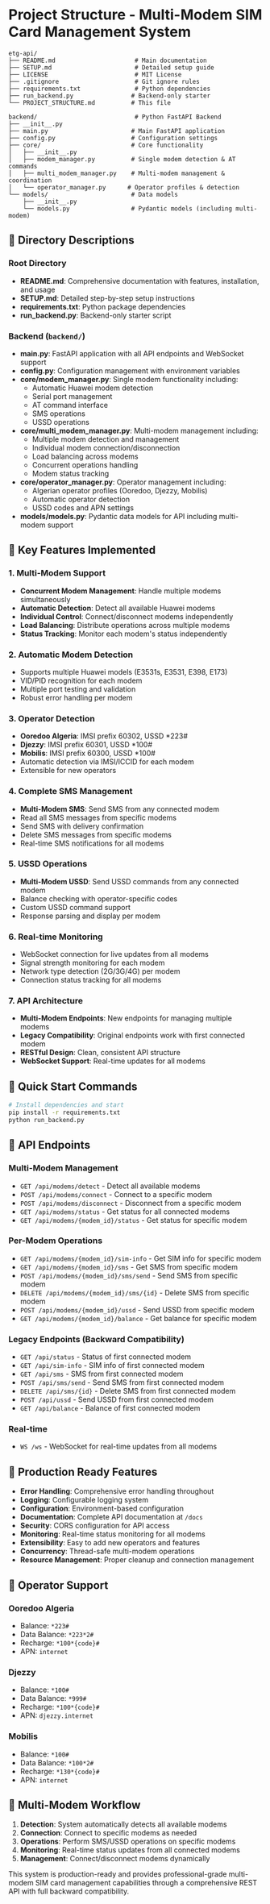 # Project Structure - Multi-Modem SIM Card Management System

```
etg-api/
├── README.md                      # Main documentation
├── SETUP.md                       # Detailed setup guide
├── LICENSE                        # MIT License
├── .gitignore                     # Git ignore rules
├── requirements.txt               # Python dependencies
├── run_backend.py                # Backend-only starter
└── PROJECT_STRUCTURE.md          # This file

backend/                           # Python FastAPI Backend
├── __init__.py
├── main.py                       # Main FastAPI application
├── config.py                     # Configuration settings
├── core/                         # Core functionality
│   ├── __init__.py
│   ├── modem_manager.py          # Single modem detection & AT commands
│   ├── multi_modem_manager.py    # Multi-modem management & coordination
│   └── operator_manager.py      # Operator profiles & detection
└── models/                       # Data models
    ├── __init__.py
    └── models.py                 # Pydantic models (including multi-modem)
```

## 📁 Directory Descriptions

### Root Directory
- **README.md**: Comprehensive documentation with features, installation, and usage
- **SETUP.md**: Detailed step-by-step setup instructions
- **requirements.txt**: Python package dependencies
- **run_backend.py**: Backend-only starter script

### Backend (`backend/`)
- **main.py**: FastAPI application with all API endpoints and WebSocket support
- **config.py**: Configuration management with environment variables
- **core/modem_manager.py**: Single modem functionality including:
  - Automatic Huawei modem detection
  - Serial port management
  - AT command interface
  - SMS operations
  - USSD operations
- **core/multi_modem_manager.py**: Multi-modem management including:
  - Multiple modem detection and management
  - Individual modem connection/disconnection
  - Load balancing across modems
  - Concurrent operations handling
  - Modem status tracking
- **core/operator_manager.py**: Operator management including:
  - Algerian operator profiles (Ooredoo, Djezzy, Mobilis)
  - Automatic operator detection
  - USSD codes and APN settings
- **models/models.py**: Pydantic data models for API including multi-modem support

## 🔧 Key Features Implemented

### 1. Multi-Modem Support
- **Concurrent Modem Management**: Handle multiple modems simultaneously
- **Automatic Detection**: Detect all available Huawei modems
- **Individual Control**: Connect/disconnect modems independently
- **Load Balancing**: Distribute operations across multiple modems
- **Status Tracking**: Monitor each modem's status independently

### 2. Automatic Modem Detection
- Supports multiple Huawei models (E3531s, E3531, E398, E173)
- VID/PID recognition for each modem
- Multiple port testing and validation
- Robust error handling per modem

### 3. Operator Detection
- **Ooredoo Algeria**: IMSI prefix 60302, USSD *223#
- **Djezzy**: IMSI prefix 60301, USSD *100#
- **Mobilis**: IMSI prefix 60300, USSD *100#
- Automatic detection via IMSI/ICCID for each modem
- Extensible for new operators

### 4. Complete SMS Management
- **Multi-Modem SMS**: Send SMS from any connected modem
- Read all SMS messages from specific modems
- Send SMS with delivery confirmation
- Delete SMS messages from specific modems
- Real-time SMS notifications for all modems

### 5. USSD Operations
- **Multi-Modem USSD**: Send USSD commands from any connected modem
- Balance checking with operator-specific codes
- Custom USSD command support
- Response parsing and display per modem

### 6. Real-time Monitoring
- WebSocket connection for live updates from all modems
- Signal strength monitoring for each modem
- Network type detection (2G/3G/4G) per modem
- Connection status tracking for all modems

### 7. API Architecture
- **Multi-Modem Endpoints**: New endpoints for managing multiple modems
- **Legacy Compatibility**: Original endpoints work with first connected modem
- **RESTful Design**: Clean, consistent API structure
- **WebSocket Support**: Real-time updates for all modems

## 🚀 Quick Start Commands

```bash
# Install dependencies and start
pip install -r requirements.txt
python run_backend.py

```

## 📡 API Endpoints

### Multi-Modem Management
- `GET /api/modems/detect` - Detect all available modems
- `POST /api/modems/connect` - Connect to a specific modem
- `POST /api/modems/disconnect` - Disconnect from a specific modem
- `GET /api/modems/status` - Get status for all connected modems
- `GET /api/modems/{modem_id}/status` - Get status for specific modem

### Per-Modem Operations
- `GET /api/modems/{modem_id}/sim-info` - Get SIM info for specific modem
- `GET /api/modems/{modem_id}/sms` - Get SMS from specific modem
- `POST /api/modems/{modem_id}/sms/send` - Send SMS from specific modem
- `DELETE /api/modems/{modem_id}/sms/{id}` - Delete SMS from specific modem
- `POST /api/modems/{modem_id}/ussd` - Send USSD from specific modem
- `GET /api/modems/{modem_id}/balance` - Get balance for specific modem

### Legacy Endpoints (Backward Compatibility)
- `GET /api/status` - Status of first connected modem
- `GET /api/sim-info` - SIM info of first connected modem
- `GET /api/sms` - SMS from first connected modem
- `POST /api/sms/send` - Send SMS from first connected modem
- `DELETE /api/sms/{id}` - Delete SMS from first connected modem
- `POST /api/ussd` - Send USSD from first connected modem
- `GET /api/balance` - Balance of first connected modem

### Real-time
- `WS /ws` - WebSocket for real-time updates from all modems

## 🎯 Production Ready Features

- **Error Handling**: Comprehensive error handling throughout
- **Logging**: Configurable logging system
- **Configuration**: Environment-based configuration
- **Documentation**: Complete API documentation at `/docs`
- **Security**: CORS configuration for API access
- **Monitoring**: Real-time status monitoring for all modems
- **Extensibility**: Easy to add new operators and features
- **Concurrency**: Thread-safe multi-modem operations
- **Resource Management**: Proper cleanup and connection management

## 📱 Operator Support

### Ooredoo Algeria
- Balance: `*223#`
- Data Balance: `*223*2#`
- Recharge: `*100*{code}#`
- APN: `internet`

### Djezzy
- Balance: `*100#`
- Data Balance: `*999#`
- Recharge: `*100*{code}#`
- APN: `djezzy.internet`

### Mobilis
- Balance: `*100#`
- Data Balance: `*100*2#`
- Recharge: `*130*{code}#`
- APN: `internet`

## 🔄 Multi-Modem Workflow

1. **Detection**: System automatically detects all available modems
2. **Connection**: Connect to specific modems as needed
3. **Operations**: Perform SMS/USSD operations on specific modems
4. **Monitoring**: Real-time status updates from all connected modems
5. **Management**: Connect/disconnect modems dynamically

This system is production-ready and provides professional-grade multi-modem SIM card management capabilities through a comprehensive REST API with full backward compatibility.
